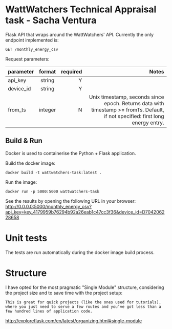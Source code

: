 # WattWatchers Technical Appraisal task - Sacha Ventura
Flask API that wraps around the WattWatchers' API.
Currently the only endpoint implemented is:

`GET /monthly_energy_csv`

Request parameters:

| parameter     | format        | required | Notes |
| ------------- |:-------------:| --------:| -----:|
| api_key       | string        |        Y |       |
| device_id     | string        |        Y |       |
| from_ts       | integer       |        N | Unix timestamp, seconds since epoch. Returns data with timestamp >= fromTs. Default, if not specified: first long energy entry.|

## Build & Run
Docker is used to containerise the Python + Flask application.

Build the docker image:

`docker build -t wattwatchers-task:latest .`

Run the image:

`docker run -p 5000:5000 wattwatchers-task`

See the results by opening the following URL in your browser:
http://0.0.0.0:5000/monthly_energy_csv?api_key=key_4179959b76294b92a26eab1c47cc3f36&device_id=D704206228658

# Unit tests
The tests are run automatically during the docker image build process.


# Structure
I have opted for the most pragmatic "Single Module" structure, considering the project size and to save time with the project setup:

`This is great for quick projects (like the ones used for tutorials), where you just need to serve a few routes and you’ve got less than a few hundred lines of application code.`

http://exploreflask.com/en/latest/organizing.html#single-module